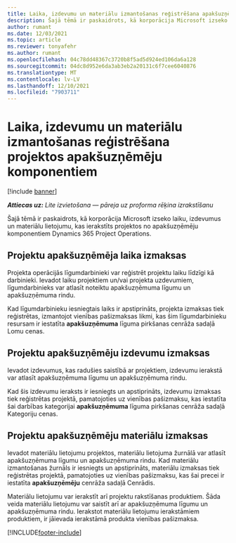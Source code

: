 ```yaml
---
title: Laika, izdevumu un materiālu izmantošanas reģistrēšana apakšuzņēmēju komponentiem
description: Šajā tēmā ir paskaidrots, kā korporācija Microsoft izseko laiku, izdevumus un materiālu lietojumu, kas ierakstīts projektos no apakšuzņēmēju komponentiem Dynamics 365 Project Operations.
author: rumant
ms.date: 12/03/2021
ms.topic: article
ms.reviewer: tonyafehr
ms.author: rumant
ms.openlocfilehash: 04c78dd48367c3720b8f5ad5d924ed106da6a128
ms.sourcegitcommit: 04dc8d952e6da3ab3eb2a20131c6f7cee6040876
ms.translationtype: MT
ms.contentlocale: lv-LV
ms.lasthandoff: 12/10/2021
ms.locfileid: "7903711"
---
```

# <a name="recording-time-expenses-and-material-usage-on-projects-for-subcontracted-components"></a>Laika, izdevumu un materiālu izmantošanas reģistrēšana projektos apakšuzņēmēju komponentiem

[!include [banner](../../includes/dataverse-preview.md)]

_**Attiecas uz:** Lite izvietošana — pāreja uz proforma rēķina izrakstīšanu_

Šajā tēmā ir paskaidrots, kā korporācija Microsoft izseko laiku, izdevumus un materiālu lietojumu, kas ierakstīts projektos no apakšuzņēmēju komponentiem Dynamics 365 Project Operations.

## <a name="costing-for-subcontractor-time-on-projects"></a>Projektu apakšuzņēmēja laika izmaksas
Projekta operācijās līgumdarbinieki var reģistrēt projektu laiku līdzīgi kā darbinieki. Ievadot laiku projektiem un/vai projekta uzdevumiem, līgumdarbinieks var atlasīt noteiktu apakšuzņēmuma līgumu un apakšuzņēmuma rindu.

Kad līgumdarbinieku iesniegtais laiks ir apstiprināts, projekta izmaksas tiek reģistrētas, izmantojot vienības pašizmaksas likmi, kas šim līgumdarbinieku resursam ir iestatīta **apakšuzņēmuma** līguma pirkšanas cenrāža sadaļā Lomu cenas.

## <a name="costing-for-subcontracted-expenses-on-projects"></a>Projektu apakšuzņēmēju izdevumu izmaksas
Ievadot izdevumus, kas radušies saistībā ar projektiem, izdevumu ierakstā var atlasīt apakšuzņēmuma līgumu un apakšuzņēmuma rindu. 

Kad šis izdevumu ieraksts ir iesniegts un apstiprināts, izdevumu izmaksas tiek reģistrētas projektā, pamatojoties uz vienības pašizmaksu, kas iestatīta šai darbības kategorijai **apakšuzņēmuma** līguma pirkšanas cenrāža sadaļā Kategoriju cenas.

## <a name="costing-for-subcontracted-materials-on-projects"></a>Projektu apakšuzņēmēju materiālu izmaksas
Ievadot materiālu lietojumu projektos, materiālu lietojuma žurnālā var atlasīt apakšuzņēmuma līgumu un apakšuzņēmuma rindu. Kad materiālu izmantošanas žurnāls ir iesniegts un apstiprināts, materiālu izmaksas tiek reģistrētas projektā, pamatojoties uz vienības pašizmaksu, kas šai precei ir iestatīta **apakšuzņēmēju** cenrāža sadaļā Cenrādis.

Materiālu lietojumu var ierakstīt arī projektu rakstīšanas produktiem. Šāda veida materiālu lietojumu var saistīt arī ar apakšuzņēmuma līgumu un apakšuzņēmuma rindu. Ierakstot materiālu lietojumu ierakstāmiem produktiem, ir jāievada ierakstāmā produkta vienības pašizmaksa. 


[!INCLUDE[footer-include](../../includes/footer-banner.md)]
